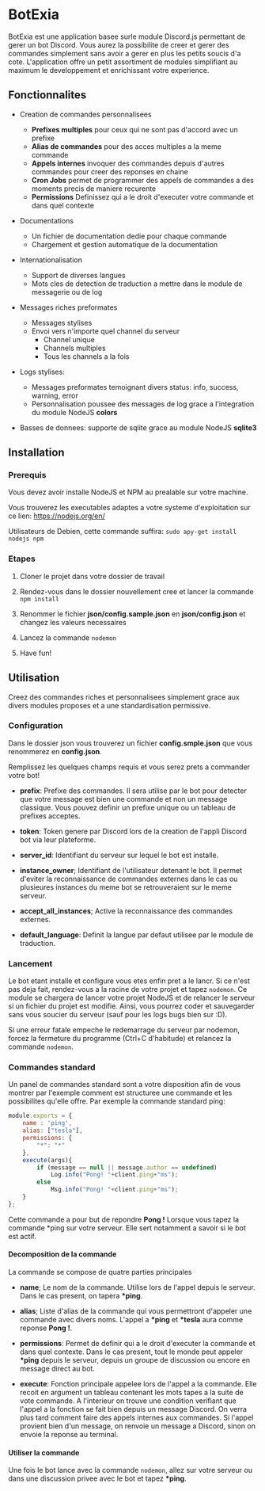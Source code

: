 # BotExia

BotExia est une application basee surle module Discord.js permettant de gerer un bot Discord. Vous aurez la possibilite de creer et gerer des commandes simplement sans avoir a gerer en plus les petits soucis d'a cote. L'application offre un petit assortiment de modules simplifiant au maximum le developpement et enrichissant votre experience.

## Fonctionnalites

*	Creation de commandes personnalisees
	*	**Prefixes multiples**	pour ceux qui ne sont pas d'accord avec un prefixe
	*	**Alias de commandes** pour des acces multiples a la meme commande
	*	**Appels internes** invoquer des commandes depuis d'autres commandes pour creer des reponses en chaine
	*	**Cron Jobs**	permet de programmer des appels de commandes a des moments precis de maniere recurente
	*	**Permissions** Definissez qui a le droit d'executer votre commande et dans quel contexte

*	Documentations
	*	Un fichier de documentation dedie pour chaque commande
	*	Chargement et gestion automatique de la documentation

*	Internationalisation
	*	Support de diverses langues
	*	Mots cles de detection de traduction a mettre dans le module de messagerie ou de log

*	Messages riches preformates
	*	Messages stylises
	*	Envoi vers n'importe quel channel du serveur
		*	Channel unique
		*	Channels multiples
		*	Tous les channels a la fois

*	Logs stylises:
	*	Messages preformates temoignant divers status: info, success, warning, error
	*	Personnalisation poussee des messages de log grace a l'integration du module NodeJS **colors**

*	Basses de donnees: supporte de sqlite grace au module NodeJS **sqlite3**

## Installation

### Prerequis

Vous devez avoir installe NodeJS et NPM au prealable sur votre machine.

Vous trouverez les executables adaptes a votre systeme d'exploitation sur ce lien: https://nodejs.org/en/

Utilisateurs de Debien, cette commande suffira: `sudo apy-get install nodejs npm`
### Etapes

1.	Cloner le projet dans votre dossier de travail

2.	Rendez-vous dans le dossier nouvellement cree et lancer la commande `npm install`

3.	Renommer le fichier **json/config.sample.json** en **json/config.json** et changez les valeurs necessaires

4.	Lancez la commande `nodemon`

5.	Have fun!

## Utilisation

Creez des commandes riches et personnalisees simplement grace aux divers modules proposes et a une standardisation permissive.

### Configuration

Dans le dossier json vous trouverez un fichier **config.smple.json** que vous renommerez en **config.json**.

Remplissez les quelques champs requis et vous serez prets a commander votre bot!

*	**prefix**: Prefixe des commandes. Il sera utilise par le bot pour detecter que votre message est bien une commande et non un message classique. Vous pouvez definir un prefixe unique ou un tableau de prefixes acceptes.

*	**token**:	Token genere par Discord lors de la creation de l'appli Discord bot via leur plateforme.

*	**server_id**: Identifiant du serveur sur lequel le bot est installe.

*	**instance_owner**; Identifiant de l'utilisateur detenant le bot. Il permet d'eviter la reconnaissance de commandes externes dans le cas ou plusieures instances du meme bot se retrouveraient sur le meme serveur.

*	**accept_all_instances**; Active la reconnaissance des commandes externes.

*	**default_language**: Definit la langue par defaut utilisee par le module de traduction.

### Lancement

Le bot etant installe et configure vous etes enfin pret a le lancr. Si ce n'est pas deja fait, rendez-vous a la racine de votre projet et tapez `nodemon`. Ce module se chargera de lancer votre projet NodeJS et de relancer le serveur si un fichier du projet est modifie. Ainsi, vous pourrez coder et sauvegarder sans vous soucier du serveur (sauf pour les logs bugs bien sur :D).

Si une erreur fatale empeche le redemarrage du serveur par nodemon, forcez la fermeture du programme (Ctrl+C d'habitude) et relancez la commande `nodemon`.

### Commandes standard

Un panel de commandes standard sont a votre disposition afin de vous montrer par l'exemple comment est structuree une commande et les possibilites qu'elle offre. Par exemple la commande standard ping:

```javascript
module.exports = {
	name : 'ping',
	alias: ["tesla"],
	permissions: {
		"*": "*"
	},
	execute(args){
		if (message == null || message.author == undefined)
			Log.info("Pong! "+client.ping+"ms");
		else
			Msg.info("Pong! "+client.ping+"ms");
	}
};
```

Cette commande a pour but de repondre **Pong !** Lorsque vous tapez la commande \*ping sur votre serveur. Elle sert notamment a savoir si le bot est actif.

#### Decomposition de la commande

La commande se compose de quatre parties principales

*	**name**; Le nom de la commande. Utilise lors de l'appel depuis le serveur. Dans le cas present, on tapera **\*ping**.

*	**alias**; Liste d'alias de la commande qui vous permettront d'appeler une commande avec divers noms. L'appel a **\*ping** et **\*tesla** aura comme reponse **Pong !**.

*	**permissions**: Permet de definir qui a le droit d'executer la commande et dans quel contexte. Dans le cas present, tout le monde peut appeler **\*ping** depuis le serveur, depuis un groupe de discussion ou encore en message direct au bot.

*	**execute**: Fonction principale appelee lors de l'appel a la commande. Elle recoit en argument un tableau contenant les mots tapes a la suite de vote commande. A l'interieur on trouve une condition verifiant que l'appel a la fonction se fait bien depuis un message Discord. On verra plus tard comment faire des appels internes aux commandes. Si l'appel provient bien d'un message, on renvoie un message a Discord, sinon on envoie la reponse au terminal.

#### Utiliser la commande

Une fois le bot lance avec la commande `nodemon`, allez sur votre serveur ou dans une discussion privee avec le bot et tapez **\*ping**.